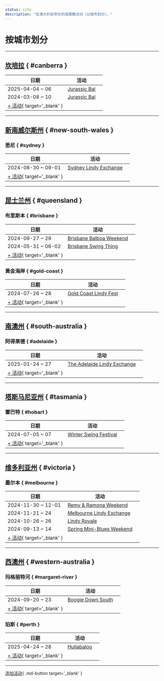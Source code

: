 ```yaml
---
status: city
description: "在澳大利亚举办的摇摆舞活动（以城市划分）。"
---
```


# 按城市划分

---

## <a id=canberra></a>[坎培拉](#canberra) { #canberra }

| 日期 | 活动 | |
| --- | --- | --- |
| 2025-04-04 ~ 06 | [Jurassic Bal](jurassic-bal-2025.md) |  |
| 2024-03-08 ~ 10 | [Jurassic Bal](jurassic-bal-2024.md) |  |
| [+ 活动](https://github.com/swingdance/events/issues/new?assignees=&labels=add+event&projects=&template=02-add_entity.yml&title=%5B2025%2Fau%5D%20%3CName%3E&region=au&province=Canberra&city=Canberra&org_id=&date_starts=2025-&date_ends=2025-){ target='_blank' }

---

## <a id=new-south-wales></a>[新南威尔斯州](#new-south-wales) { #new-south-wales }

### <a id=sydney></a>悉尼 { #sydney }

| 日期 | 活动 | |
| --- | --- | --- |
| 2024-08-30 ~ 09-01 | [Sydney Lindy Exchange](sydney-lindy-exchange-2024.md) |  |
| [+ 活动](https://github.com/swingdance/events/issues/new?assignees=&labels=add+event&projects=&template=02-add_entity.yml&title=%5B2025%2Fau%5D%20%3CName%3E&region=au&province=New%20South%20Wales&city=Sydney&org_id=&date_starts=2025-&date_ends=2025-){ target='_blank' }

---

## <a id=queensland></a>[昆士兰州](#queensland) { #queensland }

### <a id=brisbane></a>布里斯本 { #brisbane }

| 日期 | 活动 | |
| --- | --- | --- |
| 2024-09-27 ~ 29 | [Brisbane Balboa Weekend](brisbane-balboa-weekend-2024.md) |  |
| 2024-05-31 ~ 06-02 | [Brisbane Swing Thing](brisbane-swing-thing-2024.md) |  |
| [+ 活动](https://github.com/swingdance/events/issues/new?assignees=&labels=add+event&projects=&template=02-add_entity.yml&title=%5B2025%2Fau%5D%20%3CName%3E&region=au&province=Queensland&city=Brisbane&org_id=&date_starts=2025-&date_ends=2025-){ target='_blank' }

### <a id=gold-coast></a>黃金海岸 { #gold-coast }

| 日期 | 活动 | |
| --- | --- | --- |
| 2024-07-26 ~ 28 | [Gold Coast Lindy Fest](gold-coast-lindy-fest-2024.md) |  |
| [+ 活动](https://github.com/swingdance/events/issues/new?assignees=&labels=add+event&projects=&template=02-add_entity.yml&title=%5B2025%2Fau%5D%20%3CName%3E&region=au&province=Queensland&city=Gold%20Coast&org_id=&date_starts=2025-&date_ends=2025-){ target='_blank' }

---

## <a id=south-australia></a>[南澳州](#south-australia) { #south-australia }

### <a id=adelaide></a>阿得莱德 { #adelaide }

| 日期 | 活动 | |
| --- | --- | --- |
| 2025-01-24 ~ 27 | [The Adelaide Lindy Exchange](the-adelaide-lindy-exchange-2025.md) |  |
| [+ 活动](https://github.com/swingdance/events/issues/new?assignees=&labels=add+event&projects=&template=02-add_entity.yml&title=%5B2025%2Fau%5D%20%3CName%3E&region=au&province=South%20Australia&city=Adelaide&org_id=&date_starts=2025-&date_ends=2025-){ target='_blank' }

---

## <a id=tasmania></a>[塔斯马尼亚州](#tasmania) { #tasmania }

### <a id=hobart></a>霍巴特 { #hobart }

| 日期 | 活动 | |
| --- | --- | --- |
| 2024-07-05 ~ 07 | [Winter Swing Festival](winter-swing-festival-2024.md) |  |
| [+ 活动](https://github.com/swingdance/events/issues/new?assignees=&labels=add+event&projects=&template=02-add_entity.yml&title=%5B2025%2Fau%5D%20%3CName%3E&region=au&province=Tasmania&city=Hobart&org_id=&date_starts=2025-&date_ends=2025-){ target='_blank' }

---

## <a id=victoria></a>[维多利亚州](#victoria) { #victoria }

### <a id=melbourne></a>墨尔本 { #melbourne }

| 日期 | 活动 | |
| --- | --- | --- |
| 2024-11-30 ~ 12-01 | [Remy & Ramona Weekend](remy-n-ramona-weekend-2024.md) |  |
| 2024-11-21 ~ 24 | [Melbourne Lindy Exchange](melbourne-lindy-exchange-2024.md) |  |
| 2024-10-26 ~ 26 | [Lindy Rovale](lindy-rovale-2024.md) |  |
| 2024-09-13 ~ 14 | [Spring Mini-Blues Weekend](spring-mini-blues-weekend-2024.md) |  |
| [+ 活动](https://github.com/swingdance/events/issues/new?assignees=&labels=add+event&projects=&template=02-add_entity.yml&title=%5B2025%2Fau%5D%20%3CName%3E&region=au&province=Victoria&city=Melbourne&org_id=&date_starts=2025-&date_ends=2025-){ target='_blank' }

---

## <a id=western-australia></a>[西澳州](#western-australia) { #western-australia }

### <a id=margaret-river></a>玛格丽特河 { #margaret-river }

| 日期 | 活动 | |
| --- | --- | --- |
| 2024-09-20 ~ 23 | [Boogie Down South](boogie-down-south-2024.md) |  |
| [+ 活动](https://github.com/swingdance/events/issues/new?assignees=&labels=add+event&projects=&template=02-add_entity.yml&title=%5B2025%2Fau%5D%20%3CName%3E&region=au&province=Western%20Australia&city=Margaret%20River&org_id=&date_starts=2025-&date_ends=2025-){ target='_blank' }

### <a id=perth></a>珀斯 { #perth }

| 日期 | 活动 | |
| --- | --- | --- |
| 2025-04-24 ~ 28 | [Hullabaloo](hullabaloo-2025.md) |  |
| [+ 活动](https://github.com/swingdance/events/issues/new?assignees=&labels=add+event&projects=&template=02-add_entity.yml&title=%5B2025%2Fau%5D%20%3CName%3E&region=au&province=Western%20Australia&city=Perth&org_id=&date_starts=2025-&date_ends=2025-){ target='_blank' }

---

[添加活动](https://github.com/swingdance/events/issues/new?assignees=&labels=add+event&projects=&template=02-add_entity.yml&title=%5Bau%5D%20%3CName%3E&region=au&province=&city=&org_id=2025){ .md-button target='_blank' }

